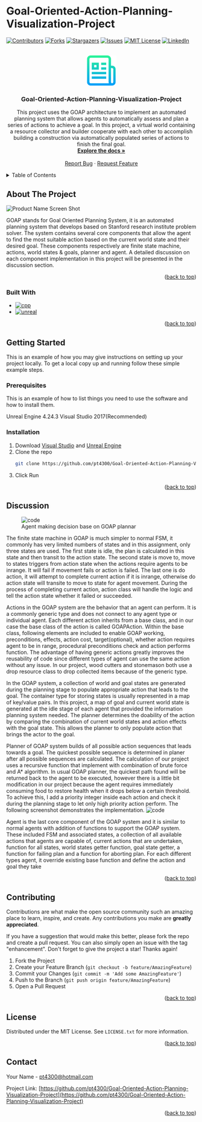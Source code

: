 # Goal-Oriented-Action-Planning-Visualization-Project

<div id="top"></div>
<!--
*** Thanks for checking out the Best-README-Template. If you have a suggestion
*** that would make this better, please fork the repo and create a pull request
*** or simply open an issue with the tag "enhancement".
*** Don't forget to give the project a star!
*** Thanks again! Now go create something AMAZING! :D
-->



<!-- PROJECT SHIELDS -->
<!--
*** I'm using markdown "reference style" links for readability.
*** Reference links are enclosed in brackets [ ] instead of parentheses ( ).
*** See the bottom of this document for the declaration of the reference variables
*** for contributors-url, forks-url, etc. This is an optional, concise syntax you may use.
*** https://www.markdownguide.org/basic-syntax/#reference-style-links
-->
[![Contributors][contributors-shield]][contributors-url]
[![Forks][forks-shield]][forks-url]
[![Stargazers][stars-shield]][stars-url]
[![Issues][issues-shield]][issues-url]
[![MIT License][license-shield]][license-url]
[![LinkedIn][linkedin-shield]][linkedin-url]



<!-- PROJECT LOGO -->
<br />
<div align="center">
  <a href="https://github.com/pt4300/Goal-Oriented-Action-Planning-Visualization-Project">
    <img src="images/logo.png" alt="Logo" width="80" height="80">
  </a>

<h3 align="center">Goal-Oriented-Action-Planning-Visualization-Project</h3>

  <p align="center">
    This project uses the GOAP architecture to implement an automated planning
system that allows agents to automatically assess and plan a series of actions to
achieve a goal. In this project, a virtual world containing a resource collector and
builder cooperate with each other to accomplish building a construction via
automatically populated series of actions to finish the final goal.
    <br />
    <a href="https://github.com/pt4300/Goal-Oriented-Action-Planning-Visualization-Project"><strong>Explore the docs »</strong></a>
    <br />
    <br />
    <a href="https://github.com/pt4300/Goal-Oriented-Action-Planning-Visualization-Project/issues">Report Bug</a>
    ·
    <a href="https://github.com/pt4300/Goal-Oriented-Action-Planning-Visualization-Project/issues">Request Feature</a>
  </p>
</div>



<!-- TABLE OF CONTENTS -->
<details>
  <summary>Table of Contents</summary>
  <ol>
    <li>
      <a href="#about-the-project">About The Project</a>
      <ul>
        <li><a href="#built-with">Built With</a></li>
      </ul>
    </li>
    <li>
      <a href="#getting-started">Getting Started</a>
      <ul>
        <li><a href="#prerequisites">Prerequisites</a></li>
        <li><a href="#installation">Installation</a></li>
      </ul>
    </li>
    <li><a href="#usage">Discussion </a></li>
    <li><a href="#roadmap">Roadmap</a></li>
    <li><a href="#contributing">Contributing</a></li>
    <li><a href="#license">License</a></li>
    <li><a href="#contact">Contact</a></li>
  </ol>
</details>



<!-- ABOUT THE PROJECT -->
## About The Project

![Product Name Screen Shot][product-screenshot]

GOAP stands for Goal Oriented Planning System, it is an automated planning
system that develops based on Stanford research institute problem solver. The
system contains several core components that allow the agent to find the most
suitable action based on the current world state and their desired goal. These
components respectively are finite state machine, actions, world states & goals,
planner and agent. A detailed discussion on each component implementation in this
project will be presented in the discussion section.


<p align="right">(<a href="#top">back to top</a>)</p>



### Built With

* [![cpp][cpp]][cpp-url]
* [![unreal][unreal]][unreal-url]

<p align="right">(<a href="#top">back to top</a>)</p>



<!-- GETTING STARTED -->
## Getting Started

This is an example of how you may give instructions on setting up your project locally.
To get a local copy up and running follow these simple example steps.

### Prerequisites

This is an example of how to list things you need to use the software and how to install them.

Unreal Engine 4.24.3
Visual Studio 2017(Recommended)

### Installation

1. Download [Visual Studio](https://visualstudio.microsoft.com/downloads/) and [Unreal Engine](https://www.epicgames.com/id/login?lang=en-US&noHostRedirect=true&redirectUrl=https%3A%2F%2Fstore.epicgames.com%2Fen-US%2Fdownload&client_id=875a3b57d3a640a6b7f9b4e883463ab4&prompt=pass_through)
2. Clone the repo
   ```sh
   git clone https://github.com/pt4300/Goal-Oriented-Action-Planning-Visualization-Project.git
   
3. Click Run


<p align="right">(<a href="#top">back to top</a>)</p>



<!-- Discussion -->
## Discussion
<figure>
<img src="images/agent_progressing.jpg" alt="code">
 <figcaption>Agent making decision base on GOAP plannar</figcaption>
</figure>

The finite state machine in GOAP is much simpler to normal FSM, it commonly has
very limited numbers of states and in this assignment, only three states are used.
The first state is idle, the plan is calculated in this state and then transit to the action
state. The second state is move to, move to states triggers from action state when
the actions require agents to be inrange. It will fail if movement fails or action is
failed. The last one is do action, it will attempt to complete current action if it is
inrange, otherwise do action state will transite to move to state for agent movement.
During the process of completing current action, action class will handle the logic
and tell the action state whether it failed or succeeded.

Actions in the GOAP system are the behavior that an agent can perform. It is a
commonly generic type and does not connect to any agent type or individual agent.
Each different action inherits from a base class, and in our case the base class of
the action is called GOAPAction. Within the base class, following elements are included
to enable GOAP working, preconditions, effects, action cost, target(optional),
whether action requires agent to be in range, procedural preconditions check and
action performs function. The advantage of having generic actions greatly improves
the reusability of code since different types of agent can use the same action without
any issue. In our project, wood cutters and stonemason both use a drop resource
class to drop collected items because of the generic type.

In the GOAP system, a collection of world and goal states are generated during the
planning stage to populate appropriate action that leads to the goal. The container
type for storing states is usually represented in a map of key/value pairs. In this
project, a map of goal and current world state is generated at the idle stage of each
agent that provided the information planning system needed. The planner
determines the doability of the action by comparing the combination of current world
states and action effects with the goal state. This allows the planner to only populate
action that brings the actor to the goal.

Planner of GOAP system builds of all possible action sequences that leads towards
a goal. The quickest possible sequence is determined in planer after all possible
sequences are calculated. The calculation of our project uses a recursive function
that implement with combination of brute force and A* algorithm. In usual GOAP
planner, the quickest path found will be returned back to the agent to be executed,
however there is a little bit modification in our project because the agent requires
immediately consuming food to restore health when it drops below a certain
threshold. To achieve this, I add a priority integer inside each action and check it
during the planning stage to let only high priority action perform. The following
screenshot demonstrates the implementation.
<img src="images/discussion_code.jpg" alt="code">

Agent is the last core component of the GOAP system and it is similar to normal
agents with addition of functions to support the GOAP system. These included FSM
and associated states, a collection of all available actions that agents are capable of,
current actions that are undertaken, function for all states, world states getter
function, goal state getter, a function for failing plan and a function for aborting plan.
For each different types agent, it override existing base function and define the
action and goal they take
<p align="right">(<a href="#top">back to top</a>)</p>






<!-- CONTRIBUTING -->
## Contributing

Contributions are what make the open source community such an amazing place to learn, inspire, and create. Any contributions you make are **greatly appreciated**.

If you have a suggestion that would make this better, please fork the repo and create a pull request. You can also simply open an issue with the tag "enhancement".
Don't forget to give the project a star! Thanks again!

1. Fork the Project
2. Create your Feature Branch (`git checkout -b feature/AmazingFeature`)
3. Commit your Changes (`git commit -m 'Add some AmazingFeature'`)
4. Push to the Branch (`git push origin feature/AmazingFeature`)
5. Open a Pull Request

<p align="right">(<a href="#top">back to top</a>)</p>



<!-- LICENSE -->
## License

Distributed under the MIT License. See `LICENSE.txt` for more information.

<p align="right">(<a href="#top">back to top</a>)</p>



<!-- CONTACT -->
## Contact

Your Name - pt4300@hotmail.com

Project Link: [https://github.com/pt4300/Goal-Oriented-Action-Planning-Visualization-Project](https://github.com/pt4300/Goal-Oriented-Action-Planning-Visualization-Project)

<p align="right">(<a href="#top">back to top</a>)</p>





<!-- MARKDOWN LINKS & IMAGES -->
<!-- https://www.markdownguide.org/basic-syntax/#reference-style-links -->
[contributors-shield]: https://img.shields.io/github/contributors/pt4300/Goal-Oriented-Action-Planning-Visualization-Project.svg?style=for-the-badge
[contributors-url]: https://github.com/pt4300/Goal-Oriented-Action-Planning-Visualization-Project/graphs/contributors
[forks-shield]: https://img.shields.io/github/forks/pt4300/Goal-Oriented-Action-Planning-Visualization-Project.svg?style=for-the-badge
[forks-url]: https://github.com/pt4300/Goal-Oriented-Action-Planning-Visualization-Project/network/members
[stars-shield]: https://img.shields.io/github/stars/pt4300/Goal-Oriented-Action-Planning-Visualization-Project.svg?style=for-the-badge
[stars-url]: https://github.com/pt4300/Goal-Oriented-Action-Planning-Visualization-Project/stargazers
[issues-shield]: https://img.shields.io/github/issues/pt4300/Goal-Oriented-Action-Planning-Visualization-Project.svg?style=for-the-badge
[issues-url]: https://github.com/pt4300/Goal-Oriented-Action-Planning-Visualization-Project/issues
[license-shield]: https://img.shields.io/github/license/pt4300/Goal-Oriented-Action-Planning-Visualization-Project.svg?style=for-the-badge
[license-url]: https://github.com/pt4300/Goal-Oriented-Action-Planning-Visualization-Project/blob/master/LICENSE.txt
[linkedin-shield]: https://img.shields.io/badge/-LinkedIn-black.svg?style=for-the-badge&logo=linkedin&colorB=555
[linkedin-url]: https://linkedin.com/in/yuting-yu-5a34031b5
[product-screenshot]: images/initial.jpg
[cpp]: https://img.shields.io/badge/c++-000000?style=for-the-badge
[cpp-url]: https://nextjs.org/
[unreal]: https://img.shields.io/badge/unreal-20232A?style=for-the-badge
[unreal-url]: https://reactjs.org/